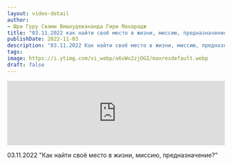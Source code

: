 ```yaml
---
layout: video-detail
author:
- Шри Гуру Свами Вишнудевананда Гири Махарадж
title: "03.11.2022 как найти своё место в жизни, миссию, предназначение?"
publishDate: 2022-11-03
description: "03.11.2022 Как найти своё место в жизни, миссию, предназначение?"
tags: 
image: https://i.ytimg.com/vi_webp/a6sWx2zjOGI/maxresdefault.webp
draft: false
---
```


<iframe width="100%" src="https://www.youtube.com/embed/a6sWx2zjOGI" frameborder="0" allowfullscreen=""></iframe> 

 03.11.2022 "Как найти своё место в жизни, миссию, предназначение?"

  

 